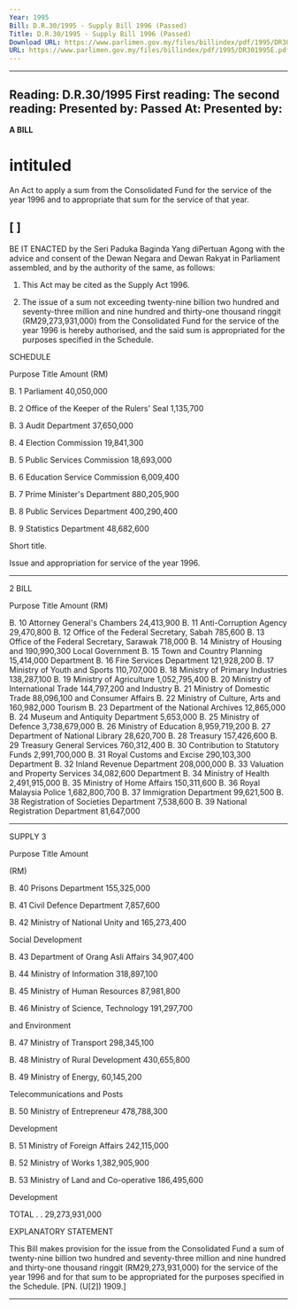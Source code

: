 ```yaml
---
Year: 1995
Bill: D.R.30/1995 - Supply Bill 1996 (Passed)
Title: D.R.30/1995 - Supply Bill 1996 (Passed)
Download URL: https://www.parlimen.gov.my/files/billindex/pdf/1995/DR301995E.pdf
URL: https://www.parlimen.gov.my/files/billindex/pdf/1995/DR301995E.pdf
---
```

---
Reading:
D.R.30/1995
First reading:
The second reading:
Presented by:
Passed At:
Presented by:
---

**A BILL**

# intituled

An Act to apply a sum from the Consolidated Fund for the
service of the year 1996 and to appropriate that sum for
the service of that year.

## [ ]

BE IT ENACTED by the Seri Paduka Baginda Yang diPertuan Agong with the advice and consent of the Dewan
Negara and Dewan Rakyat in Parliament assembled, and
by the authority of the same, as follows:

1. This Act may be cited as the Supply Act 1996.

2. The issue of a sum not exceeding twenty-nine billion
two hundred and seventy-three million and nine hundred
and thirty-one thousand ringgit (RM29,273,931,000) from
the Consolidated Fund for the service of the year 1996 is
hereby authorised, and the said sum is appropriated for the
purposes specified in the Schedule.

SCHEDULE

Purpose Title Amount
(RM)

B. 1 Parliament 40,050,000

B. 2 Office of the Keeper of the Rulers' Seal 1,135,700

B. 3 Audit Department 37,650,000

B. 4 Election Commission 19,841,300

B. 5 Public Services Commission 18,693,000

B. 6 Education Service Commission 6,009,400

B. 7 Prime Minister's Department 880,205,900

B. 8 Public Services Department 400,290,400

B. 9 Statistics Department 48,682,600


Short title.

Issue and
appropriation
for service of
the year
1996.


-----

2 BILL

Purpose Title Amount
(RM)

B. 10 Attorney General's Chambers 24,413,900
B. 11 Anti-Corruption Agency 29,470,800
B. 12 Office of the Federal Secretary, Sabah 785,600
B. 13 Office of the Federal Secretary, Sarawak 718,000
B. 14 Ministry of Housing and 190,990,300
Local Government
B. 15 Town and Country Planning 15,414,000
Department
B. 16 Fire Services Department 121,928,200
B. 17 Ministry of Youth and Sports 110,707,000
B. 18 Ministry of Primary Industries 138,287,100
B. 19 Ministry of Agriculture 1,052,795,400
B. 20 Ministry of International Trade 144,797,200
and Industry
B. 21 Ministry of Domestic Trade 88,096,100
and Consumer Affairs
B. 22 Ministry of Culture, Arts and 160,982,000
Tourism
B. 23 Department of the National Archives 12,865,000
B. 24 Museum and Antiquity Department 5,653,000
B. 25 Ministry of Defence 3,738,679,000
B. 26 Ministry of Education 8,959,719,200
B. 27 Department of National Library 28,620,700
B. 28 Treasury 157,426,600
B. 29 Treasury General Services 760,312,400
B. 30 Contribution to Statutory Funds 2,991,700,000
B. 31 Royal Customs and Excise 290,103,300
Department
B. 32 Inland Revenue Department 208,000,000
B. 33 Valuation and Property Services 34,082,600
Department
B. 34 Ministry of Health 2,491,915,000
B. 35 Ministry of Home Affairs 150,311,600
B. 36 Royal Malaysia Police 1,682,800,700
B. 37 Immigration Department 99,621,500
B. 38 Registration of Societies Department 7,538,600
B. 39 National Registration Department 81,647,000


-----

SUPPLY 3

Purpose Title Amount

(RM)

B. 40 Prisons Department 155,325,000

B. 41 Civil Defence Department 7,857,600

B. 42 Ministry of National Unity and 165,273,400

Social Development

B. 43 Department of Orang Asli Affairs 34,907,400

B. 44 Ministry of Information 318,897,100

B. 45 Ministry of Human Resources 87,981,800

B. 46 Ministry of Science, Technology 191,297,700

and Environment

B. 47 Ministry of Transport 298,345,100

B. 48 Ministry of Rural Development 430,655,800

B. 49 Ministry of Energy, 60,145,200

Telecommunications and Posts

B. 50 Ministry of Entrepreneur 478,788,300

Development

B. 51 Ministry of Foreign Affairs 242,115,000

B. 52 Ministry of Works 1,382,905,900

B. 53 Ministry of Land and Co-operative 186,495,600

Development

TOTAL . . 29,273,931,000

EXPLANATORY STATEMENT

This Bill makes provision for the issue from the Consolidated Fund
a sum of twenty-nine billion two hundred and seventy-three million
and nine hundred and thirty-one thousand ringgit (RM29,273,931,000)
for the service of the year 1996 and for that sum to be appropriated
for the purposes specified in the Schedule. [PN. (U[2]) 1909.]


-----

